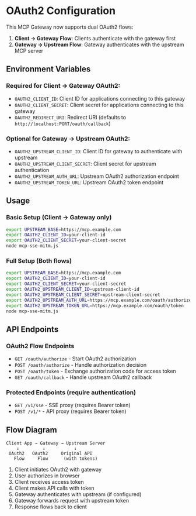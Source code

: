 # OAuth2 Configuration

This MCP Gateway now supports dual OAuth2 flows:

1. **Client → Gateway Flow**: Clients authenticate with the gateway first
2. **Gateway → Upstream Flow**: Gateway authenticates with the upstream MCP server

## Environment Variables

### Required for Client → Gateway OAuth2:
- `OAUTH2_CLIENT_ID`: Client ID for applications connecting to this gateway
- `OAUTH2_CLIENT_SECRET`: Client secret for applications connecting to this gateway
- `OAUTH2_REDIRECT_URI`: Redirect URI (defaults to `http://localhost:PORT/oauth/callback`)

### Optional for Gateway → Upstream OAuth2:
- `OAUTH2_UPSTREAM_CLIENT_ID`: Client ID for gateway to authenticate with upstream
- `OAUTH2_UPSTREAM_CLIENT_SECRET`: Client secret for upstream authentication
- `OAUTH2_UPSTREAM_AUTH_URL`: Upstream OAuth2 authorization endpoint
- `OAUTH2_UPSTREAM_TOKEN_URL`: Upstream OAuth2 token endpoint

## Usage

### Basic Setup (Client → Gateway only)
```bash
export UPSTREAM_BASE=https://mcp.example.com
export OAUTH2_CLIENT_ID=your-client-id
export OAUTH2_CLIENT_SECRET=your-client-secret
node mcp-sse-mitm.js
```

### Full Setup (Both flows)
```bash
export UPSTREAM_BASE=https://mcp.example.com
export OAUTH2_CLIENT_ID=your-client-id
export OAUTH2_CLIENT_SECRET=your-client-secret
export OAUTH2_UPSTREAM_CLIENT_ID=upstream-client-id
export OAUTH2_UPSTREAM_CLIENT_SECRET=upstream-client-secret
export OAUTH2_UPSTREAM_AUTH_URL=https://mcp.example.com/oauth/authorize
export OAUTH2_UPSTREAM_TOKEN_URL=https://mcp.example.com/oauth/token
node mcp-sse-mitm.js
```

## API Endpoints

### OAuth2 Flow Endpoints
- `GET /oauth/authorize` - Start OAuth2 authorization
- `POST /oauth/authorize` - Handle authorization decision
- `POST /oauth/token` - Exchange authorization code for access token
- `GET /oauth/callback` - Handle upstream OAuth2 callback

### Protected Endpoints (require authentication)
- `GET /v1/sse` - SSE proxy (requires Bearer token)
- `POST /v1/*` - API proxy (requires Bearer token)

## Flow Diagram

```
Client App → Gateway → Upstream Server
    ↓         ↓           ↓
 OAuth2   OAuth2     Original API
   Flow     Flow      (with tokens)
```

1. Client initiates OAuth2 with gateway
2. User authorizes in browser
3. Client receives access token
4. Client makes API calls with token
5. Gateway authenticates with upstream (if configured)
6. Gateway forwards request with upstream token
7. Response flows back to client